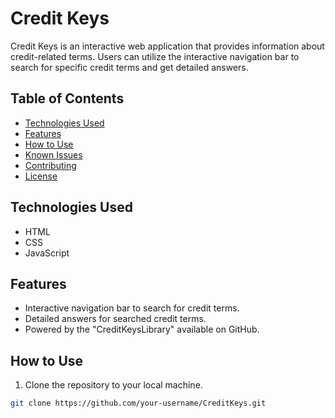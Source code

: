 # Credit Keys


Credit Keys is an interactive web application that provides information about credit-related terms. Users can utilize the interactive navigation bar to search for specific credit terms and get detailed answers.

## Table of Contents

- [Technologies Used](#technologies-used)
- [Features](#features)
- [How to Use](#how-to-use)
- [Known Issues](#known-issues)
- [Contributing](#contributing)
- [License](#license)

## Technologies Used

- HTML
- CSS
- JavaScript

## Features

- Interactive navigation bar to search for credit terms.
- Detailed answers for searched credit terms.
- Powered by the "CreditKeysLibrary" available on GitHub.

## How to Use

1. Clone the repository to your local machine.

```bash
git clone https://github.com/your-username/CreditKeys.git
